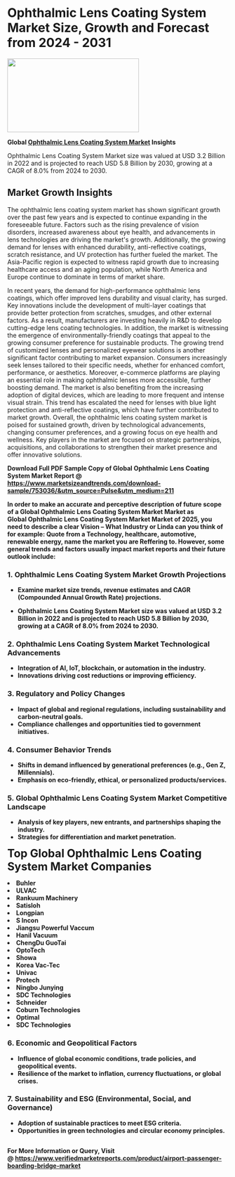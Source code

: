<H1>Ophthalmic Lens Coating System Market Size, Growth and Forecast from 2024 - 2031</H1><img class="aligncenter size-medium wp-image-584254" src="https://thirdeyenews.in/wp-content/uploads/2024/09/Global-Market-Research-300x168.jpeg" alt="" width="300" height="168" /><p><strong>Global&nbsp;<a href="https://www.marketsizeandtrends.com/download-sample/753036/&amp;utm_source=Pulse&amp;utm_medium=211">Ophthalmic Lens Coating System Market</a> Insights</strong></p><p>Ophthalmic Lens Coating System Market size was valued at USD 3.2 Billion in 2022 and is projected to reach USD 5.8 Billion by 2030, growing at a CAGR of 8.0% from 2024 to 2030.</p><p><h2>Market Growth Insights</h2> <p>The ophthalmic lens coating system market has shown significant growth over the past few years and is expected to continue expanding in the foreseeable future. Factors such as the rising prevalence of vision disorders, increased awareness about eye health, and advancements in lens technologies are driving the market's growth. Additionally, the growing demand for lenses with enhanced durability, anti-reflective coatings, scratch resistance, and UV protection has further fueled the market. The Asia-Pacific region is expected to witness rapid growth due to increasing healthcare access and an aging population, while North America and Europe continue to dominate in terms of market share.</p> <p><strong></strong></p> <p>In recent years, the demand for high-performance ophthalmic lens coatings, which offer improved lens durability and visual clarity, has surged. Key innovations include the development of multi-layer coatings that provide better protection from scratches, smudges, and other external factors. As a result, manufacturers are investing heavily in R&D to develop cutting-edge lens coating technologies. In addition, the market is witnessing the emergence of environmentally-friendly coatings that appeal to the growing consumer preference for sustainable products. The growing trend of customized lenses and personalized eyewear solutions is another significant factor contributing to market expansion. Consumers increasingly seek lenses tailored to their specific needs, whether for enhanced comfort, performance, or aesthetics. Moreover, e-commerce platforms are playing an essential role in making ophthalmic lenses more accessible, further boosting demand. The market is also benefiting from the increasing adoption of digital devices, which are leading to more frequent and intense visual strain. This trend has escalated the need for lenses with blue light protection and anti-reflective coatings, which have further contributed to market growth. Overall, the ophthalmic lens coating system market is poised for sustained growth, driven by technological advancements, changing consumer preferences, and a growing focus on eye health and wellness. Key players in the market are focused on strategic partnerships, acquisitions, and collaborations to strengthen their market presence and offer innovative solutions. <p><strong></p><p><span class=""><strong>Download Full PDF Sample Copy of Global Ophthalmic Lens Coating System Market Report</strong> @ <a href="https://www.marketsizeandtrends.com/download-sample/753036/&amp;utm_source=Pulse&amp;utm_medium=211" target="_blank">https://www.marketsizeandtrends.com/download-sample/753036/&amp;utm_source=Pulse&amp;utm_medium=211</a></span></p><p>In order to make an accurate and perceptive description of future scope of a Global&nbsp;Ophthalmic Lens Coating System Market Market as Global&nbsp;Ophthalmic Lens Coating System Market Market of 2025, you need to describe a clear Vision &ndash; What Industry or Linda can you think of for example: Quote from a Technology, healthcare, automotive, renewable energy, name the market you are Reffering to. However, some general trends and factors usually impact market reports and their future outlook include:</p><h3>1.&nbsp;<strong>Ophthalmic Lens Coating System Market Growth Projections</strong></h3><ul><li>Examine market size trends, revenue estimates and CAGR (Compounded Annual Growth Rate) projections.</li><li><p>Ophthalmic Lens Coating System Market size was valued at USD 3.2 Billion in 2022 and is projected to reach USD 5.8 Billion by 2030, growing at a CAGR of 8.0% from 2024 to 2030.</p></li></ul><h3>2.&nbsp;<strong>Ophthalmic Lens Coating System Market Technological Advancements</strong></h3><ul><li>Integration of AI, IoT, blockchain, or automation in the industry.</li><li>Innovations driving cost reductions or improving efficiency.</li></ul><h3>3.&nbsp;<strong>Regulatory and Policy Changes</strong></h3><ul><li>Impact of global and regional regulations, including sustainability and carbon-neutral goals.</li><li>Compliance challenges and opportunities tied to government initiatives.</li></ul><h3>4.&nbsp;<strong>Consumer Behavior Trends</strong></h3><ul><li>Shifts in demand influenced by generational preferences (e.g., Gen Z, Millennials).</li><li>Emphasis on eco-friendly, ethical, or personalized products/services.</li></ul><h3>5.&nbsp;<strong>Global Ophthalmic Lens Coating System Market Competitive Landscape</strong></h3><ul><li>Analysis of key players, new entrants, and partnerships shaping the industry.</li><li>Strategies for differentiation and market penetration.</li></ul><p data-pm-slice="1 1 []"><span style="color: inherit; font-family: inherit; font-size: 25px;">Top Global Ophthalmic Lens Coating System Market Companies</span></p><div class="" data-test-id=""><p><li>Buhler</li><li> ULVAC</li><li> Rankuum Machinery</li><li> Satisloh</li><li> Longpian</li><li> S Incon</li><li> Jiangsu Powerful Vaccum</li><li> Hanil Vacuum</li><li> ChengDu GuoTai</li><li> OptoTech</li><li> Showa</li><li> Korea Vac-Tec</li><li> Univac</li><li> Protech</li><li> Ningbo Junying</li><li> SDC Technologies</li><li> Schneider</li><li> Coburn Technologies</li><li> Optimal</li><li> SDC Technologies</li></p></div><h3>6.&nbsp;<strong>Economic and Geopolitical Factors</strong></h3><ul><li>Influence of global economic conditions, trade policies, and geopolitical events.</li><li>Resilience of the market to inflation, currency fluctuations, or global crises.</li></ul><h3>7.&nbsp;<strong>Sustainability and ESG (Environmental, Social, and Governance)</strong></h3><ul><li>Adoption of sustainable practices to meet ESG criteria.</li><li>Opportunities in green technologies and circular economy principles.</li></ul><h2><strong style="font-size: 14px;">For More Information or Query, Visit @&nbsp;</strong><a style="background-color: #ffffff; font-size: 14px;" href="https://www.marketsizeandtrends.com/report/ophthalmic-lens-coating-system-market/" target="_blank">https://www.verifiedmarketreports.com/product/airport-passenger-boarding-bridge-market</a></h2>

